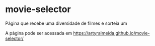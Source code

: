 # movie-selector
Página que recebe uma diversidade de filmes e sorteia um

A página pode ser acessada em https://artyralmeida.github.io/movie-selector/
